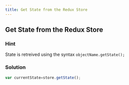 ```yaml
---
title: Get State from the Redux Store
---
```

## Get State from the Redux Store

### Hint

State is retreived using the syntax ````objectName.getState();````

### Solution

````javascript
var currentState=store.getState();
````
